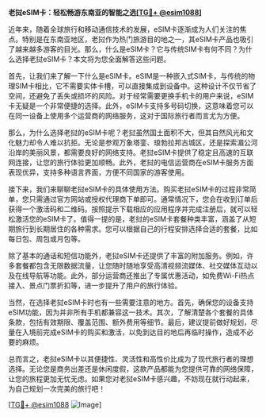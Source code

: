 **老挝eSIM卡：轻松畅游东南亚的智能之选[[TG💪+ @esim1088](https://t.me/s/esim1088)]**

近年来，随着全球旅行和移动通信技术的发展，eSIM卡逐渐成为人们关注的焦点。特别是在东南亚地区，老挝作为热门旅游目的地之一，其eSIM卡产品也吸引了越来越多游客的目光。那么，什么是eSIM卡？它与传统SIM卡有何不同？为什么选择老挝eSIM卡？本文将为您全面解答这些问题。

首先，让我们来了解一下什么是eSIM卡。eSIM是一种嵌入式SIM卡，与传统的物理SIM卡相比，它不需要实体卡槽，可以直接集成到设备中。这种设计不仅节省了空间，还避免了丢失或损坏的风险。对于经常需要更换手机卡的用户来说，eSIM卡无疑是一个非常便捷的选择。此外，eSIM卡支持多号码切换，这意味着您可以在同一设备上使用多个运营商的网络服务，这对于国际旅行者而言尤为方便。

那么，为什么选择老挝的eSIM卡呢？老挝虽然国土面积不大，但其自然风光和文化魅力却令人难以抗拒。无论是参观万象塔銮、琅勃拉邦古城区，还是探索湄公河沿岸的美丽风景，都需要良好的网络支持。老挝eSIM卡提供了稳定且高速的互联网连接，让您的旅行体验更加顺畅。此外，老挝的电信运营商在eSIM卡服务方面表现优异，支持多种语言界面，方便不同国家的游客使用。

接下来，我们来聊聊老挝eSIM卡的具体使用方法。购买老挝eSIM卡的过程非常简单，您只需通过官方网站或授权代理商下单即可。通常情况下，您会在收到订单后获得一个激活码和二维码。按照提示下载相应的应用程序并完成注册后，就可以轻松激活您的eSIM卡了。值得一提的是，老挝的eSIM卡套餐种类丰富，涵盖了从短期旅行到长期居住的各种需求。您可以根据自己的行程安排选择合适的套餐，比如每日包、周包或月包等。

除了基本的通话和短信功能外，老挝eSIM卡还提供了丰富的附加服务。例如，许多套餐都包含无限数据流量，让您随时随地享受高清视频流媒体、社交媒体互动以及在线导航等功能。此外，部分运营商还推出了专属优惠活动，如免费Wi-Fi热点接入、景点门票折扣等，进一步提升了用户的旅行体验。

当然，在选择老挝eSIM卡时也有一些需要注意的地方。首先，确保您的设备支持eSIM功能，因为并非所有手机都兼容这一技术。其次，了解清楚各个套餐的具体条款，包括有效期限、覆盖范围、额外费用等细节。最后，建议提前做好规划，尽量在入境前完成eSIM卡的购买和激活，以免到达目的地后再临时操作，造成不必要的麻烦。

总而言之，老挝eSIM卡以其便捷性、灵活性和高性价比成为了现代旅行者的理想选择。无论您是商务出差还是休闲度假，这款产品都能为您提供可靠的网络保障，让您的旅程更加无忧无虑。如果您对老挝eSIM卡感兴趣，不妨现在就行动起来，为自己规划一次完美的旅行吧！

[[TG💪+ @esim1088](https://t.me/s/esim1088) ![Image](https://i.postimg.cc/4NQfJmqS/Snipaste-2025-05-13-00-14-12.png)]